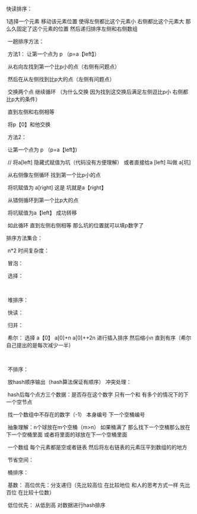 快读排序：

1选择一个元素 移动该元素位置 使得左侧都比这个元素小 右侧都比这个元素大 那么久固定了这个元素的位置  然后递归排序左侧和右侧数组

​	一趟排序方法：

​	方法1：  让第一个点为 p （p=a【left】）

​		从右向左找到第一个比p小的点（右侧有问题点）

​		然后在从左侧找到比p大的点（左侧有问题点）

​		交换两个点 继续循环 （为什么交换 因为找到这交换后满足左侧逗比p小 右侧都比p大的条件）

​		直到左侧和右侧相等

​		将p【0】和他交换

​	方法2：

​		让第一个点为 p （p=a【left】)   

​               // 将a[left] 隐藏式赋值为坑（代码没有方便理解） 或者直接给a [left] 叫做 a[坑]

​		从右侧像左侧循环 找到第一个比p小的点 

​                 将坑赋值为 a[right]  这是 坑就是a【right】

​		从错侧循环到第一个比p大的点

​		将坑赋值为a【left】 成功转移

​		如此循环 直到左侧右侧相等 那么坑的位置就可以填p数字了 



排序方法集合：

​	n*2 时间复杂度： 

​	冒泡：

​	选择：

​	

​	堆排序：

​	快读： 

​	归并：

​	希尔： 选择 a【0】  a[0]+n a[0]++2n 进行插入排序 然后缩小n 直到有序（希尔自己提出的是每次减少一半）

​	

​	不排序： 

​		放hash顺序输出（hash算法保证有顺序） 冲突处理：

​		hash后每个点方三个数据：是否存在这个数字 	 只有一个和 有多个的情况下的下一个空节点

​							     找一个数组中不存在的数字（-1） 本身编号   下一个空桶编号

​			抽象理解：n个球放在m个空桶（m>n） 如果桶满了 那么找下一个空桶那么放在下一个空桶里面 或者将里面的球放在下一个空桶里面

​			一个数组 每个元素都是空或者链表 然后将左右链表的元素压平到数组的的地方

​		节省空间： 

​	桶排序： 

​	基数： 高位优先：分支递归（先比较高位 在比较地位 和人的思考方式一样 先比百位 在比较十位数）

​		    低位优先： 从低到高 对数据进行hash排序 

​	